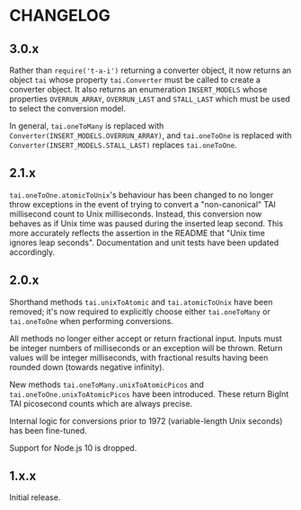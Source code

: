 # CHANGELOG

## 3.0.x

Rather than `require('t-a-i')` returning a converter object, it now returns an object `tai` whose property `tai.Converter` must be called to create a converter object. It also returns an enumeration `INSERT_MODELS` whose properties `OVERRUN_ARRAY`, `OVERRUN_LAST` and `STALL_LAST` which must be used to select the conversion model.

In general, `tai.oneToMany` is replaced with `Converter(INSERT_MODELS.OVERRUN_ARRAY)`, and `tai.oneToOne` is replaced with `Converter(INSERT_MODELS.STALL_LAST)` replaces `tai.oneToOne`.

## 2.1.x

`tai.oneToOne.atomicToUnix`'s behaviour has been changed to no longer throw exceptions in the event of trying to convert a "non-canonical" TAI millisecond count to Unix milliseconds. Instead, this conversion now behaves as if Unix time was paused during the inserted leap second. This more accurately reflects the assertion in the README that "Unix time ignores leap seconds". Documentation and unit tests have been updated accordingly.

## 2.0.x

Shorthand methods `tai.unixToAtomic` and `tai.atomicToUnix` have been removed; it's now required to explicitly choose either `tai.oneToMany` or `tai.oneToOne` when performing conversions.

All methods no longer either accept or return fractional input. Inputs must be integer numbers of milliseconds or an exception will be thrown. Return values will be integer milliseconds, with fractional results having been rounded down (towards negative infinity).

New methods `tai.oneToMany.unixToAtomicPicos` and `tai.oneToOne.unixToAtomicPicos` have been introduced. These return BigInt TAI picosecond counts which are always precise.

Internal logic for conversions prior to 1972 (variable-length Unix seconds) has been fine-tuned.

Support for Node.js 10 is dropped.

## 1.x.x

Initial release.
